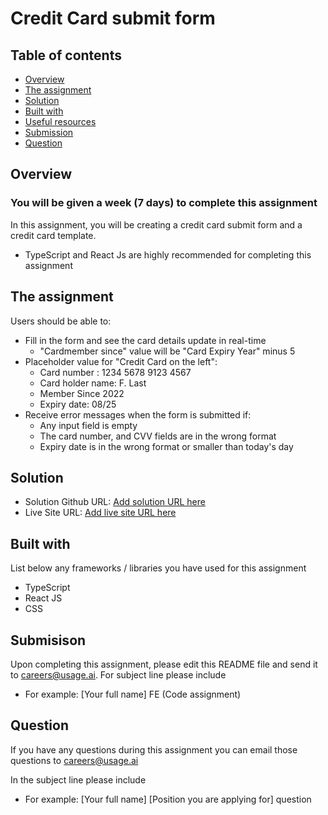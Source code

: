 # Credit Card submit form

## Table of contents

- [Overview](#overview)
- [The assignment](#the-assignment)
- [Solution](#solution)
- [Built with](#built-with)
- [Useful resources](#useful-resources)
- [Submission](#submission)
- [Question](#question)

## Overview

### You will be given a week (7 days) to complete this assignment

In this assignment, you will be creating a credit card submit form and a credit card template.

- TypeScript and React Js are highly recommended for completing this assignment

## The assignment

Users should be able to:

- Fill in the form and see the card details update in real-time
  - "Cardmember since" value will be "Card Expiry Year" minus 5
- Placeholder value for "Credit Card on the left":
  - Card number : 1234 5678 9123 4567
  - Card holder name: F. Last
  - Member Since 2022
  - Expiry date: 08/25
- Receive error messages when the form is submitted if:
  - Any input field is empty
  - The card number, and CVV fields are in the wrong format
  - Expiry date is in the wrong format or smaller than today's day

## Solution

- Solution Github URL: [Add solution URL here](https://github.com/qiafengchen/credit-card/tree/master)
- Live Site URL: [Add live site URL here](https://master.d27c2d8823qrf6.amplifyapp.com/)

## Built with

List below any frameworks / libraries you have used for this assignment

- TypeScript
- React JS
- CSS

## Submisison

Upon completing this assignment, please edit this README file and send it to careers@usage.ai.
For subject line please include

- For example: [Your full name] FE (Code assignment)

## Question

If you have any questions during this assignment you can email those questions to careers@usage.ai

In the subject line please include

- For example: [Your full name] [Position you are applying for] question

